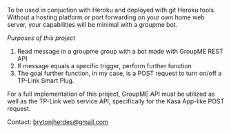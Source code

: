 To be used in conjuction with Heroku and deployed with git Heroku tools. 
Without a hosting platform or port forwarding on your own home web server,
your capabilities will be minimal with a groupme bot. 

*Purposes of this project*

1. Read message in a groupme group with a bot made with GroupME REST API
2. If message equals a specific trigger, perform further function
3. The goal further function, in my case, is a POST request to turn on/off 
a TP-Link Smart Plug. 

For a full implementation of this project, GroupME API must be utilized as
well as the TP-Link web service API, specifically for the Kasa App-like POST
request.

Contact: brytonjherdes@gmail.com
